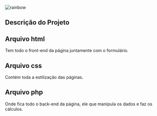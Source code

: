 ![rainbow](https://raw.githubusercontent.com/andreasbm/readme/master/assets/lines/rainbow.png)
## Descrição do Projeto
## Arquivo html
Tem todo o front-end da página juntamente com o formulário.

## Arquivo css
Contém toda a estilização das páginas.

## Arquivo php
Onde fica todo o back-end da página, ele que manipula os dados e faz os cálculos.

